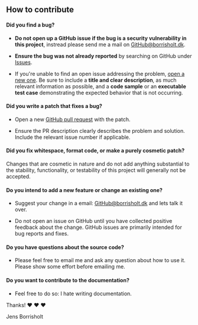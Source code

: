 ## How to contribute 

#### **Did you find a bug?**

* **Do not open up a GitHub issue if the bug is a security vulnerability
  in this project**, instread please send me a mail on GitHub@borrisholt.dk.

* **Ensure the bug was not already reported** by searching on GitHub under [Issues](https://github.com/JensBorrisholt/DelphiConsole/issues).

* If you're unable to find an open issue addressing the problem, [open a new one](https://github.com/JensBorrisholt/DelphiConsole/issues/new). Be sure to include a **title and clear description**, as much relevant information as possible, and a **code sample** or an **executable test case** demonstrating the expected behavior that is not occurring.

#### **Did you write a patch that fixes a bug?**

* Open a new [GitHub pull request](https://github.com/JensBorrisholt/DelphiConsole/pulls) with the patch.

* Ensure the PR description clearly describes the problem and solution. Include the relevant issue number if applicable.

#### **Did you fix whitespace, format code, or make a purely cosmetic patch?**

Changes that are cosmetic in nature and do not add anything substantial to the stability, functionality, or testability of this project will generally not be accepted.

#### **Do you intend to add a new feature or change an existing one?**

* Suggest your change in a email: GitHub@borrisholt.dk and lets talk it over. 

* Do not open an issue on GitHub until you have collected positive feedback about the change. GitHub issues are primarily intended for bug reports and fixes.

#### **Do you have questions about the source code?**

* Please feel free to email me and ask any question about how to use it. Please show some effort before emailing me. 

#### **Do you want to contribute to the  documentation?**

* Feel free to do so: I hate writing documentation.

Thanks! :heart: :heart: :heart:

Jens Borrisholt

